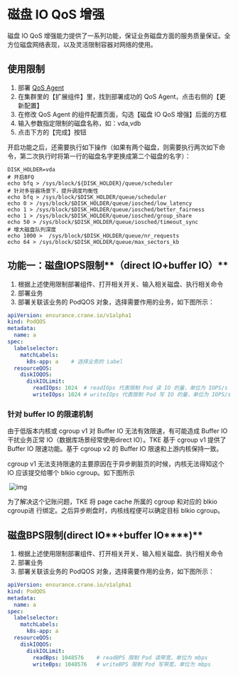 # 磁盘 IO QoS 增强

磁盘 IO QoS 增强能力提供了一系列功能，保证业务磁盘方面的服务质量保证。全方位磁盘网络表现，以及灵活限制容器对网络的使用。

## 使用限制

1. 部署 [QoS Agent](https://cloud.tencent.com/document/product/457/79774)
2. 在集群里的【扩展组件】里，找到部署成功的 QoS Agent，点击右侧的【更新配置】
3. 在修改 QoS Agent 的组件配置页面，勾选【磁盘 IO QoS 增强】后面的方框
4. 输入参数指定限制的磁盘名称，如：vda,vdb
5. 点击下方的【完成】按钮

开启功能之后，还需要执行如下操作（如果有两个磁盘，则需要执行两次如下命令，第二次执行时将第一行的磁盘名字更换成第二个磁盘的名字）：

```shell
DISK_HOLDER=vda
# 开启BFQ
echo bfq > /sys/block/${DISK_HOLDER}/queue/scheduler
# 针对多容器场景下，提升调度均衡性
echo bfq > /sys/block/$DISK_HOLDER/queue/scheduler
echo 0 > /sys/block/$DISK_HOLDER/queue/iosched/low_latency
echo 1 > /sys/block/$DISK_HOLDER/queue/iosched/better_fairness
echo 1 > /sys/block/$DISK_HOLDER/queue/iosched/group_share
echo 50 > /sys/block/$DISK_HOLDER/queue/iosched/timeout_sync
# 增大磁盘队列深度
echo 1000 >  /sys/block/$DISK_HOLDER/queue/nr_requests
echo 64 > /sys/block/$DISK_HOLDER/queue/max_sectors_kb
```



## 功能一：**磁盘IOPS限制****（direct IO+buffer IO）**

1. 根据上述使用限制部署组件、打开相关开关、输入相关磁盘、执行相关命令
2. 部署业务
3. 部署关联该业务的 PodQOS 对象，选择需要作用的业务，如下图所示：

```yaml
apiVersion: ensurance.crane.io/v1alpha1
kind: PodQOS
metadata:
  name: a
spec:
  labelselector:
    matchLabels:
      k8s-app: a	# 选择业务的 Label
  resourceQOS:
    diskIOQOS:
      diskIOLimit:
        readIOps: 1024	# readIOps 代表限制 Pod 读 IO 的量，单位为 IOPS/s
        writeIOps: 1024	# writeIOps 代表限制 Pod 写 IO 的量，单位为 IOPS/s
```



### 针对 buffer IO 的限速机制

由于低版本内核或 cgroup v1 对 Buffer IO 无法有效限速，有可能造成 Buffer IO 干扰业务正常 IO（数据库场景经常使用direct IO）。TKE 基于 cgroup v1 提供了 Buffer IO 限速功能。基于 cgroup v2 的 Buffer IO 限速和上游内核保持一致。

cgroup v1 无法支持限速的主要原因在于异步刷脏页的时候，内核无法得知这个 IO 应该提交给哪个 blkio cgroup。如下图所示

​                 ![img](https://qcloudimg.tencent-cloud.cn/raw/e66eaa44fe26b9759bb1f6102b5dda50.png)        

为了解决这个记账问题，TKE 将 page cache 所属的 cgroup 和对应的 blkio cgroup进 行绑定。之后异步刷盘时，内核线程便可以确定目标 blkio cgroup。



## **磁盘BPS限制(direct IO****+buffer IO****)**

1. 根据上述使用限制部署组件、打开相关开关、输入相关磁盘、执行相关命令
2. 部署业务
3. 部署关联该业务的 PodQOS 对象，选择需要作用的业务，如下图所示：

```yaml
apiVersion: ensurance.crane.io/v1alpha1
kind: PodQOS
metadata:
  name: a
spec:
  labelselector:
    matchLabels:
      k8s-app: a
  resourceQOS:
    diskIOQOS:
      diskIOLimit:
        readBps: 1048576	# readBPS 限制 Pod 读带宽，单位为 mbps
        writeBps: 1048576	# writeBPS 限制 Pod 写带宽，单位为 mbps
```